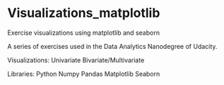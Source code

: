# Visualizations_matplotlib
Exercise visualizations using matplotlib and seaborn

A series of exercises used in the Data Analytics Nanodegree of Udacity.

Visualizations:
Univariate
Bivariate/Multivariate

Libraries:
Python
Numpy
Pandas
Matplotlib
Seaborn

